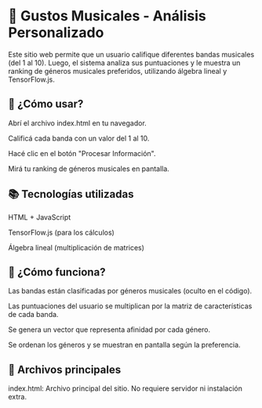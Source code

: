 # 🎵 Gustos Musicales - Análisis Personalizado
Este sitio web permite que un usuario califique diferentes bandas musicales (del 1 al 10). Luego, el sistema analiza sus puntuaciones y le muestra un ranking de géneros musicales preferidos, utilizando álgebra lineal y TensorFlow.js.

## 🚀 ¿Cómo usar?
Abrí el archivo index.html en tu navegador.

Calificá cada banda con un valor del 1 al 10.

Hacé clic en el botón "Procesar Información".

Mirá tu ranking de géneros musicales en pantalla.

## 📚 Tecnologías utilizadas
HTML + JavaScript

TensorFlow.js (para los cálculos)

Álgebra lineal (multiplicación de matrices)

## 🧠 ¿Cómo funciona?
Las bandas están clasificadas por géneros musicales (oculto en el código).

Las puntuaciones del usuario se multiplican por la matriz de características de cada banda.

Se genera un vector que representa afinidad por cada género.

Se ordenan los géneros y se muestran en pantalla según la preferencia.

## 📁 Archivos principales
index.html: Archivo principal del sitio. No requiere servidor ni instalación extra.
